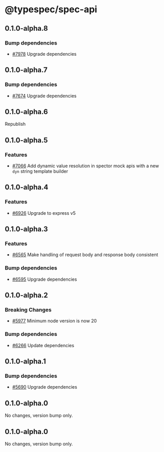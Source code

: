 # @typespec/spec-api

## 0.1.0-alpha.8

### Bump dependencies

- [#7978](https://github.com/microsoft/typespec/pull/7978) Upgrade dependencies


## 0.1.0-alpha.7

### Bump dependencies

- [#7674](https://github.com/microsoft/typespec/pull/7674) Upgrade dependencies


## 0.1.0-alpha.6

Republish


## 0.1.0-alpha.5

### Features

- [#7066](https://github.com/microsoft/typespec/pull/7066) Add dynamic value resolution in spector mock apis with a new `dyn` string template builder


## 0.1.0-alpha.4

### Features

- [#6926](https://github.com/microsoft/typespec/pull/6926) Upgrade to express v5


## 0.1.0-alpha.3

### Features

- [#6565](https://github.com/microsoft/typespec/pull/6565) Make handling of request body and response body consistent

### Bump dependencies

- [#6595](https://github.com/microsoft/typespec/pull/6595) Upgrade dependencies


## 0.1.0-alpha.2

### Breaking Changes

- [#5977](https://github.com/microsoft/typespec/pull/5977) Minimum node version is now 20

### Bump dependencies

- [#6266](https://github.com/microsoft/typespec/pull/6266) Update dependencies


## 0.1.0-alpha.1

### Bump dependencies

- [#5690](https://github.com/microsoft/typespec/pull/5690) Upgrade dependencies


## 0.1.0-alpha.0

No changes, version bump only.

## 0.1.0-alpha.0

No changes, version bump only.

